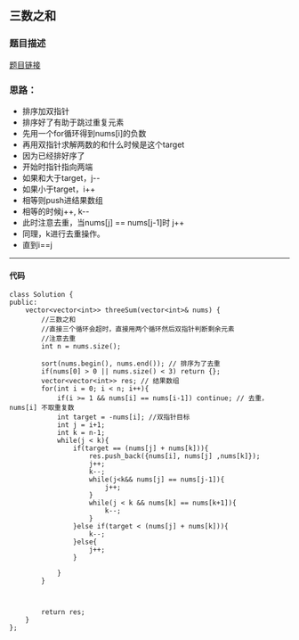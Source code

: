   ## 三数之和

  ### 题目描述

  [题目链接](https://leetcode.cn/problems/3sum/description/)

  ### 思路：
   - 排序加双指针
   - 排序好了有助于跳过重复元素
   - 先用一个for循环得到nums[i]的负数
   - 再用双指针求解两数的和什么时候是这个target
   - 因为已经排好序了
   - 开始时指针指向两端
   - 如果和大于target，j--
   - 如果小于target，i++
   - 相等则push进结果数组
   - 相等的时候j++, k--
   - 此时注意去重，当nums[j] == nums[j-1]时 j++
   - 同理，k进行去重操作。
   - 直到i==j
---
#### 代码

```
class Solution {
public:
    vector<vector<int>> threeSum(vector<int>& nums) {
        //三数之和
        //直接三个循环会超时，直接用两个循环然后双指针判断剩余元素
        //注意去重
        int n = nums.size();
        
        sort(nums.begin(), nums.end()); // 排序为了去重
        if(nums[0] > 0 || nums.size() < 3) return {};
        vector<vector<int>> res; // 结果数组
        for(int i = 0; i < n; i++){
            if(i >= 1 && nums[i] == nums[i-1]) continue; // 去重，nums[i] 不取重复数
            int target = -nums[i]; //双指针目标
            int j = i+1;
            int k = n-1;
            while(j < k){
                if(target == (nums[j] + nums[k])){
                    res.push_back({nums[i], nums[j] ,nums[k]});
                    j++;
                    k--;
                    while(j<k&& nums[j] == nums[j-1]){
                        j++;
                    }
                    while(j < k && nums[k] == nums[k+1]){
                        k--;
                    }
                }else if(target < (nums[j] + nums[k])){
                    k--;
                }else{
                    j++;
                }
                
            }
        }

                
            
        return res;
    }
};
```
